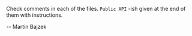 Check comments in each of the files.
``Public API`` -ish given at the end of them with instructions.

-- Martin Bajzek
